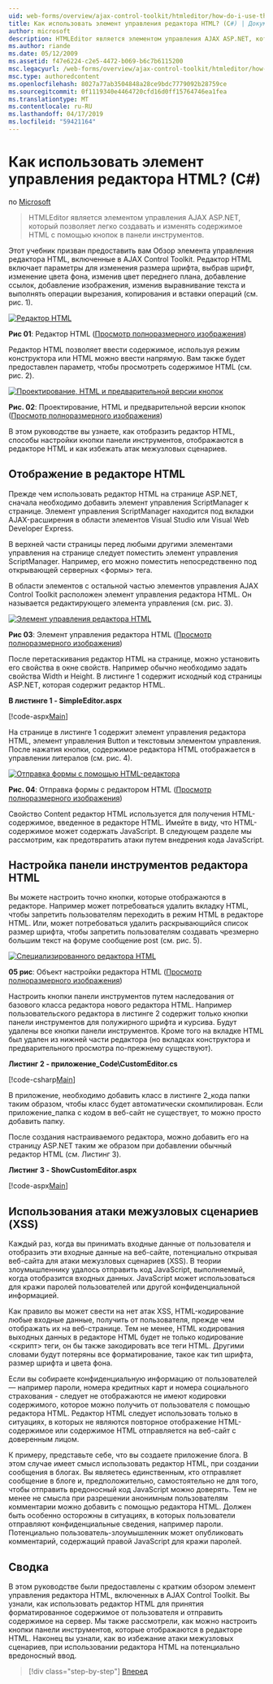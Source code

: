 ```yaml
---
uid: web-forms/overview/ajax-control-toolkit/htmleditor/how-do-i-use-the-html-editor-control-cs
title: Как использовать элемент управления редактора HTML? (C#) | Документация Майкрософт
author: microsoft
description: HTMLEditor является элементом управления AJAX ASP.NET, который позволяет легко создавать и изменять содержимое HTML с помощью кнопок в панели инструментов.
ms.author: riande
ms.date: 05/12/2009
ms.assetid: f47e6224-c2e5-4472-b069-b6c7b6115200
msc.legacyurl: /web-forms/overview/ajax-control-toolkit/htmleditor/how-do-i-use-the-html-editor-control-cs
msc.type: authoredcontent
ms.openlocfilehash: 8027a77ab3504848a28ce9bdc7779092b28759ce
ms.sourcegitcommit: 0f1119340e4464720cfd16d0ff15764746ea1fea
ms.translationtype: MT
ms.contentlocale: ru-RU
ms.lasthandoff: 04/17/2019
ms.locfileid: "59421164"
---
```

# <a name="how-do-i-use-the-html-editor-control-c"></a>Как использовать элемент управления редактора HTML? (C#)

по [Microsoft](https://github.com/microsoft)

> HTMLEditor является элементом управления AJAX ASP.NET, который позволяет легко создавать и изменять содержимое HTML с помощью кнопок в панели инструментов.


Этот учебник призван предоставить вам Обзор элемента управления редактора HTML, включенные в AJAX Control Toolkit. Редактор HTML включает параметры для изменения размера шрифта, выбрав шрифт, изменение цвета фона, изменив цвет переднего плана, добавление ссылок, добавление изображения, изменив выравнивание текста и выполнять операции вырезания, копирования и вставки операций (см. рис. 1).


[![Редактор HTML](how-do-i-use-the-html-editor-control-cs/_static/image1.jpg)](how-do-i-use-the-html-editor-control-cs/_static/image1.png)

**Рис 01**: Редактор HTML ([Просмотр полноразмерного изображения](how-do-i-use-the-html-editor-control-cs/_static/image2.png))


Редактор HTML позволяет ввести содержимое, используя режим конструктора или HTML можно ввести напрямую. Вам также будет предоставлен параметр, чтобы просмотреть содержимое HTML (см. рис. 2).


[![Проектирование, HTML и предварительной версии кнопок](how-do-i-use-the-html-editor-control-cs/_static/image2.jpg)](how-do-i-use-the-html-editor-control-cs/_static/image3.png)

**Рис. 02**: Проектирование, HTML и предварительной версии кнопок ([Просмотр полноразмерного изображения](how-do-i-use-the-html-editor-control-cs/_static/image4.png))


В этом руководстве вы узнаете, как отобразить редактор HTML, способы настройки кнопки панели инструментов, отображаются в редакторе HTML и как избежать атак межузловых сценариев.

## <a name="displaying-the-html-editor"></a>Отображение в редакторе HTML

Прежде чем использовать редактор HTML на странице ASP.NET, сначала необходимо добавить элемент управления ScriptManager к странице. Элемент управления ScriptManager находится под вкладки AJAX-расширения в области элементов Visual Studio или Visual Web Developer Express.

В верхней части страницы перед любыми другими элементами управления на странице следует поместить элемент управления ScriptManager. Например, его можно поместить непосредственно под открывающей серверных &lt;формы&gt; тега.

В области элементов с остальной частью элементов управления AJAX Control Toolkit расположен элемент управления редактора HTML. Он называется редактирующего элемента управления (см. рис. 3).


[![Элемент управления редактора HTML](how-do-i-use-the-html-editor-control-cs/_static/image3.jpg)](how-do-i-use-the-html-editor-control-cs/_static/image5.png)

**Рис 03**: Элемент управления редактора HTML ([Просмотр полноразмерного изображения](how-do-i-use-the-html-editor-control-cs/_static/image6.png))


После перетаскивания редактор HTML на странице, можно установить его свойства в окне свойств. Например обычно необходимо задать свойства Width и Height. В листинге 1 содержит исходный код страницы ASP.NET, которая содержит редактор HTML.

**В листинге 1 - SimpleEditor.aspx**

[!code-aspx[Main](how-do-i-use-the-html-editor-control-cs/samples/sample1.aspx)]

На странице в листинге 1 содержит элемент управления редактора HTML, элемент управления Button и текстовым элементом управления. После нажатия кнопки, содержимое редактора HTML отображается в управлении литералов (см. рис. 4).


[![Отправка формы с помощью HTML-редактора](how-do-i-use-the-html-editor-control-cs/_static/image4.jpg)](how-do-i-use-the-html-editor-control-cs/_static/image7.png)

**Рис. 04**: Отправка формы с редактором HTML ([Просмотр полноразмерного изображения](how-do-i-use-the-html-editor-control-cs/_static/image8.png))


Свойство Content редактор HTML используется для получения HTML-содержимое, введенное в редакторе HTML. Имейте в виду, что HTML-содержимое может содержать JavaScript. В следующем разделе мы рассмотрим, как предотвратить атаки путем внедрения кода JavaScript.

## <a name="customizing-the-html-editor-toolbar"></a>Настройка панели инструментов редактора HTML

Вы можете настроить точно кнопки, которые отображаются в редакторе. Например может потребоваться удалить вкладку HTML, чтобы запретить пользователям переходить в режим HTML в редакторе HTML. Или, может потребоваться удалить раскрывающийся список размер шрифта, чтобы запретить пользователям создавать чрезмерно большим текст на форуме сообщение post (см. рис. 5).


[![Специализированного редактора HTML](how-do-i-use-the-html-editor-control-cs/_static/image5.jpg)](how-do-i-use-the-html-editor-control-cs/_static/image9.png)

**05 рис**: Объект настройки редактора HTML ([Просмотр полноразмерного изображения](how-do-i-use-the-html-editor-control-cs/_static/image10.png))


Настроить кнопки панели инструментов путем наследования от базового класса редактора нового редактора HTML. Например пользовательского редактора в листинге 2 содержит только кнопки панели инструментов для полужирного шрифта и курсива. Будут удалены все кнопки панели инструментов. Кроме того на вкладке HTML был удален из нижней части редактора (но вкладках конструктора и предварительного просмотра по-прежнему существуют).

**Листинг 2 - приложение\_Code\CustomEditor.cs**

[!code-csharp[Main](how-do-i-use-the-html-editor-control-cs/samples/sample2.cs)]

В приложение, необходимо добавить класс в листинге 2\_кода папки таким образом, чтобы класс будет автоматически скомпилирован. Если приложение\_папка с кодом в веб-сайт не существует, то можно просто добавить папку.

После создания настраиваемого редактора, можно добавить его на страницу ASP.NET таким же образом при добавлении обычный редактор HTML (см. Листинг 3).

**Листинг 3 - ShowCustomEditor.aspx**

[!code-aspx[Main](how-do-i-use-the-html-editor-control-cs/samples/sample3.aspx)]

## <a name="avoiding-cross-site-scripting-xss-attacks"></a>Использования атаки межузловых сценариев (XSS)

Каждый раз, когда вы принимать входные данные от пользователя и отобразить эти входные данные на веб-сайте, потенциально открывая веб-сайта для атаки межузловых сценариев (XSS). В теории злоумышленнику удалось отправить код JavaScript, выполняемый, когда отобразится входных данных. JavaScript может использоваться для кражи паролей пользователей или другой конфиденциальной информацией.

Как правило вы может свести на нет атак XSS, HTML-кодирование любые входные данные, получить от пользователя, прежде чем отображать их на веб-странице. Тем не менее, HTML кодирования выходных данных в редакторе HTML будет не только кодирование &lt;скрипт&gt; теги, он бы также закодировать все теги HTML. Другими словами будут потеряны все форматирование, такое как тип шрифта, размер шрифта и цвета фона.

Если вы собираете конфиденциальную информацию от пользователей — например пароли, номера кредитных карт и номера социального страхования - следует не отображаются не имеют кодировки содержимого, которое можно получить от пользователя с помощью редактора HTML. Редактор HTML следует использовать только в ситуациях, в которых не являются повторное отображение HTML-содержимое или содержимое HTML отправляется на веб-сайт с доверенным лицом.

К примеру, представьте себе, что вы создаете приложение блога. В этом случае имеет смысл использовать редактор HTML, при создании сообщения в блогах. Вы являетесь единственным, кто отправляет сообщение в блоге и, предположительно, самостоятельно не для того, чтобы отправить вредоносный код JavaScript можно доверять. Тем не менее не смысла при разрешении анонимным пользователям комментарии можно добавить с помощью редактора HTML. Должен быть особенно осторожны в ситуациях, в которых пользователи отправляют конфиденциальные сведения, например пароли. Потенциально пользователь-злоумышленник может опубликовать комментарий, содержащий правой JavaScript для кражи паролей.

## <a name="summary"></a>Сводка

В этом руководстве были предоставлены с кратким обзором элемент управления редактора HTML, включенных в AJAX Control Toolkit. Вы узнали, как использовать редактор HTML для принятия форматированное содержимое от пользователя и отправить содержимое на сервер. Мы также рассмотрели, как можно настроить кнопки панели инструментов, которые отображаются в редакторе HTML. Наконец вы узнали, как во избежание атаки межузловых сценариев, при использовании редактора HTML на потенциально вредоносный ввод.

> [!div class="step-by-step"]
> [Вперед](how-do-i-use-the-html-editor-control-vb.md)
